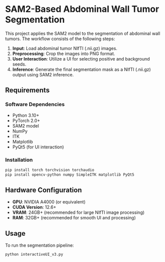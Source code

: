 # SAM2-Based Abdominal Wall Tumor Segmentation

This project applies the SAM2 model to the segmentation of abdominal wall tumors. The workflow consists of the following steps:

1. **Input**: Load abdominal tumor NIfTI (.nii.gz) images.
2. **Preprocessing**: Crop the images into PNG format.
3. **User Interaction**: Utilize a UI for selecting positive and background seeds.
4. **Inference**: Generate the final segmentation mask as a NIfTI (.nii.gz) output using SAM2 inference.

## Requirements

### Software Dependencies
- Python 3.10+
- PyTorch 2.0+
- SAM2 model
- NumPy
- ITK
- Matplotlib
- PyQt5 (for UI interaction)

### Installation
```bash
pip install torch torchvision torchaudio
pip install opencv-python numpy SimpleITK matplotlib PyQt5
```

## Hardware Configuration
- **GPU**: NVIDIA A4000 (or equivalent)
- **CUDA Version**: 12.6+
- **VRAM**: 24GB+ (recommended for large NIfTI image processing)
- **RAM**: 32GB+ (recommended for smooth UI and processing)

## Usage
To run the segmentation pipeline:
```bash
python interactiveUI_v3.py
